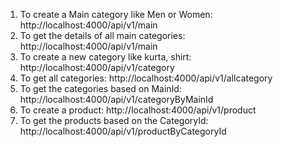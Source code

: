 1) To create a Main category like Men or Women:     http://localhost:4000/api/v1/main
2) To get the details of all main categories:       http://localhost:4000/api/v1/main
3) To create a new category like kurta, shirt:      http://localhost:4000/api/v1/category
4) To get all categories:                           http://localhost:4000/api/v1/allcategory
5) To get the categories based on MainId:           http://localhost:4000/api/v1/categoryByMainId
6) To create a product:                             http://localhost:4000/api/v1/product
7) To get the products based on the CategoryId:     http://localhost:4000/api/v1/productByCategoryId
   
